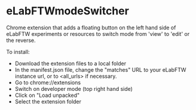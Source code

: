 # eLabFTWmodeSwitcher
Chrome extension that adds a floating button on the left hand side of eLabFTW experiments or resources to switch mode from 'view' to 'edit' or the reverse.

To install:
- Download the extension files to a local folder
- In the manifest.json file, change the "matches" URL to your eLabFTW instance url, or to <all_urls> if necessary. 
- Go to chrome://extensions
- Switch on developer mode (top right hand side)
- Click on "Load unpacked"
- Select the extension folder 
